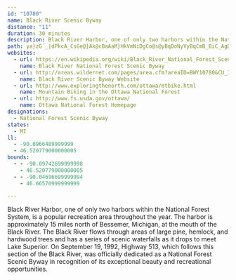 ```yaml
---
id: "10780"
name: Black River Scenic Byway
distance: "11"
duration: 30 minutes
description: Black River Harbor, one of only two harbors within the National Forest System, is a popular recreation area throughout the year.  The harbor is approximately 15 miles north of Bessemer, Michigan, at the mouth of the Black River.  The Black River flows through areas of large pine, hemlock, and hardwood trees and has a series of scenic waterfalls as it drops to meet Lake Superior.  On September 19, 1992, Highway 513, which follows this section of the Black River, was officially dedicated as a National Forest Scenic Byway in recognition of its exceptional beauty and recreational opportunities.
path: ya}zG`_|dPkcA_CsGe@}Ak@cBaAaM}HkVmNiDgCo@s@yBqDoNyVyBqCmB_BiC_AgDy@uIy@wM{@qHK{Ow@wHIoPk@mCQgFDo@JmC`AoBlAak@`o@kJ`LoCpBsC`@oGVg`@QaGSu[@_Aj@eDdAy_@|NsElAiC\}HFaTK_CGaBYuA_@_D_BcByAqB{Bal@y`AuAeBcBmAiC_BuFkAcHaAcFe@aD@oDb@iD`AiLlGmB`@oBJ}B_@q@UgBwA}AyBuAuC_Pq]iGyNo]qu@aCsDyZoXsE{EaEsF}DiCmF_CwEeBeCsBkHgIqJmIiGoE{EkCeOiK_Bk@cBSmWk@oNuAgEEsENuBAw@QoAo@uJ}HyBvCiAlAc@JgBC
websites:
  - url: https://en.wikipedia.org/wiki/Black_River_National_Forest_Scenic_Byway
    name: Black River National Forest Scenic Byway
  - url: http://areas.wildernet.com/pages/area.cfm?areaID=BWY10780&CU_ID=165
    name: Black River Scenic Byway Website
  - url: http://www.exploringthenorth.com/ottawa/mtbike.html
    name: Mountain Biking in the Ottawa National Forest
  - url: http://www.fs.usda.gov/ottawa/
    name: Ottawa National Forest Homepage
designations:
  - National Forest Scenic Byway
states:
  - MI
ll:
  - -90.0966489999999
  - 46.520779000000005
bounds:
  - - -90.09742699999998
    - 46.520779000000005
  - - -90.04696699999994
    - 46.66570999999999

---
```


Black River Harbor, one of only two harbors within the National Forest System, is a popular recreation area throughout the year.  The harbor is approximately 15 miles north of Bessemer, Michigan, at the mouth of the Black River.  The Black River flows through areas of large pine, hemlock, and hardwood trees and has a series of scenic waterfalls as it drops to meet Lake Superior.  On September 19, 1992, Highway 513, which follows this section of the Black River, was officially dedicated as a National Forest Scenic Byway in recognition of its exceptional beauty and recreational opportunities.

